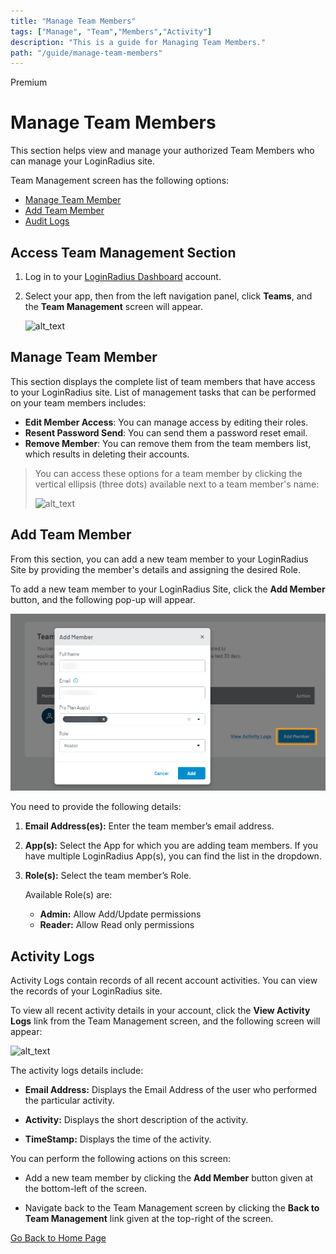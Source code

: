 ```yaml
---
title: "Manage Team Members"
tags: ["Manage", "Team","Members","Activity"]
description: "This is a guide for Managing Team Members."
path: "/guide/manage-team-members"
---
```


<span class="devloper-premium plan-tag">Premium</span>

# Manage Team Members
This section helps view and manage your authorized Team Members who can manage your LoginRadius site.

Team Management screen has the following options:

* [Manage Team Member](#manage-team-member)
* [Add Team Member](#add-team-member)
* [Audit Logs](#activity-logs)

## Access Team Management Section

1. Log in to your <a href="https://dashboard.loginradius.com/dashboard" target="_blank">LoginRadius Dashboard</a> account.
2. Select your app, then from the left navigation panel, click **Teams**, and the **Team Management** screen will appear.

   ![alt_text](images/team-management.png "image_tooltip")


## Manage Team Member

This section displays the complete list of team members that have access to your LoginRadius site. List of management tasks that can be performed on your team members includes:

* **Edit Member Access**: You can manage access by editing their roles.
* **Resent Password Send**: You can send them a password reset email.
* **Remove Member**: You can remove them from the team members list, which results in deleting their accounts.

> You can access these options for a team member by clicking the vertical ellipsis (three dots) available next to a team member's name:
>
> ![alt_text](images/teams-action.png "image_tooltip")


## Add Team Member

From this section, you can add a new team member to your LoginRadius Site by providing the member's details and assigning the desired Role.

To add a new team member to your LoginRadius Site, click the **Add Member** button, and the following pop-up will appear.

![alt_text](images/add-member.png "image_tooltip")

You need to provide the following details:

1. **Email Address(es):** Enter the team member’s email address.

2. **App(s):** Select the App for which you are adding team members. If you have multiple LoginRadius App(s), you can find the list in the dropdown.

3. **Role(s):** Select the team member’s Role.

    Available Role(s) are:

    * **Admin:** Allow Add/Update permissions
    * **Reader:** Allow Read only permissions

## Activity Logs

Activity Logs contain records of all recent account activities. You can view the records of your LoginRadius site.

To view all recent activity details in your account, click the **View Activity Logs** link from the Team Management screen, and the following screen will appear:

![alt_text](images/activity.png "image_tooltip")

The activity logs details include:

*  **Email Address:** Displays the Email Address of the user who performed the particular activity.

*  **Activity:** Displays the short description of the activity.

*  **TimeStamp:** Displays the time of the activity.

You can perform the following actions on this screen:

* Add a new team member by clicking the **Add Member** button given at the bottom-left of the screen.

* Navigate back to the Team Management screen by clicking the **Back to Team Management** link given at the top-right of the screen.



[Go Back to Home Page](/)
